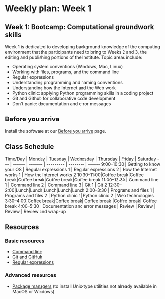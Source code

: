 # Weekly plan: Week 1

## Week 1: Bootcamp: Computational groundwork skills

Week 1 is dedicated to developing background knowledge of the computing environment that the participants need to bring to Weeks 2 and 3, the editing and publishing portions of the Institute. Topic areas include:

- Operating system conventions (Windows, Mac, Linux)
- Working with files, programs, and the command line
- Regular expressions
- Understanding programming and naming conventions
- Understanding how the Internet and the Web work
- Python clinic: applying Python programming skills in a coding project
- Git and Github for collaborative code development
- Don’t panic: documentation and error messages

## Before you arrive

Install the software at our [Before you arrive](before_you_arrive.md) page.

## Class Schedule

Time/Day	| [Monday](week_1_day_1_plan.md) | [Tuesday](week_1_day_2_plan.md) | [Wednesday](week_1_day_3_plan.md) | [Thursday](week_1_day_4_plan.md) | [Friday](week_1_day_5_plan.md) | [Saturday](week_1_day_6_plan.md)
--- | ------ | ------- | --------- | -------- | ------
9:00–10:30 | Getting to know your OS | Regular expressions 1 | Regular expressions 2 | How the Internet works 1 | How the Internet works 2
10:30–11:00|Coffee break|Coffee break|Coffee break|Coffee break|Coffee break
11:00–12:30 | Command line 1 | Command line 2 | Command line 3 | Git 1 | Git 2 
12:30–2:00|Lunch|Lunch|Lunch|Lunch|Lunch
2:00–3:30 | Programs and files 1 | Programs and files 2 | Python clinic 1| Python clinic 2 | Web technologies
3:30–4:00|Coffee break|Coffee break| Coffee break |Coffee break| Coffee break
4:00–5:30 | Documentation and error messages | Review | Review | Review | Review and wrap-up

## Resources

### Basic resources

* [Command line](command-line_resources.md)
* [Git and GitHub](git_resources.md)
* [Regular expressions](regex_resources.md)

### Advanced resources

* [Package managers](package_managers.md) (to install Unix-type utilities not already available in MacOS or Windows)
